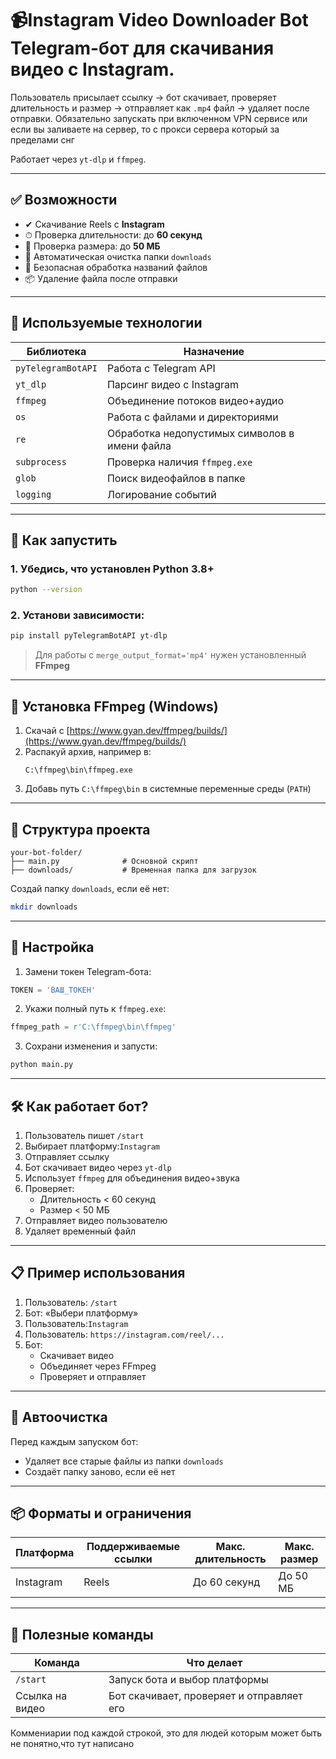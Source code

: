 # 📹Instagram Video Downloader Bot **Telegram-бот для скачивания видео с Instagram.**

Пользователь присылает ссылку → бот скачивает, проверяет длительность и размер → отправляет как `.mp4` файл → удаляет после отправки. Обязательно запускать при включенном VPN сервисе или если вы заливаете на сервер, то с прокси сервера который за пределами снг

Работает через `yt-dlp` и `ffmpeg`.

---

## ✅ Возможности

- ✔ Скачивание Reels с **Instagram**
- ⏱ Проверка длительности: до **60 секунд**
- 💾 Проверка размера: до **50 МБ**
- 🧹 Автоматическая очистка папки `downloads`
- 🔐 Безопасная обработка названий файлов
- 📦 Удаление файла после отправки

---

## 🧰 Используемые технологии

| Библиотека | Назначение |
|------------|-------------|
| `pyTelegramBotAPI` | Работа с Telegram API |
| `yt_dlp` | Парсинг видео с Instagram |
| `ffmpeg` | Объединение потоков видео+аудио |
| `os` | Работа с файлами и директориями |
| `re` | Обработка недопустимых символов в имени файла |
| `subprocess` | Проверка наличия `ffmpeg.exe` |
| `glob` | Поиск видеофайлов в папке |
| `logging` | Логирование событий |

---

## 🚀 Как запустить

### 1. Убедись, что установлен Python 3.8+

```bash
python --version
```

### 2. Установи зависимости:

```bash
pip install pyTelegramBotAPI yt-dlp
```

> Для работы с `merge_output_format='mp4'` нужен установленный **FFmpeg**

---

## 🔧 Установка FFmpeg (Windows)

1. Скачай с [https://www.gyan.dev/ffmpeg/builds/](https://www.gyan.dev/ffmpeg/builds/)
2. Распакуй архив, например в:
   ```
   C:\ffmpeg\bin\ffmpeg.exe
   ```
3. Добавь путь `C:\ffmpeg\bin` в системные переменные среды (`PATH`)

---

## 📁 Структура проекта

```
your-bot-folder/
├── main.py              # Основной скрипт
├── downloads/           # Временная папка для загрузок
```

Создай папку `downloads`, если её нет:

```bash
mkdir downloads
```

---

## 📝 Настройка

1. Замени токен Telegram-бота:

```python
TOKEN = 'ВАШ_ТОКЕН'
```

2. Укажи полный путь к `ffmpeg.exe`:

```python
ffmpeg_path = r'C:\ffmpeg\bin\ffmpeg'
```

3. Сохрани изменения и запусти:

```bash
python main.py
```

---

## 🛠 Как работает бот?

1. Пользователь пишет `/start`
2. Выбирает платформу:`Instagram`
3. Отправляет ссылку
4. Бот скачивает видео через `yt-dlp`
5. Использует `ffmpeg` для объединения видео+звука
6. Проверяет:
   - Длительность < 60 секунд
   - Размер < 50 МБ
7. Отправляет видео пользователю
8. Удаляет временный файл

---

## 📋 Пример использования

1. Пользователь: `/start`
2. Бот: «Выбери платформу»
3. Пользователь:`Instagram`
4. Пользователь: `https://instagram.com/reel/...`
5. Бот:  
   - Скачивает видео  
   - Объединяет через FFmpeg  
   - Проверяет и отправляет

---

## 📁 Автоочистка

Перед каждым запуском бот:
- Удаляет все старые файлы из папки `downloads`
- Создаёт папку заново, если её нет

---

## 📦 Форматы и ограничения

| Платформа | Поддерживаемые ссылки | Макс. длительность | Макс. размер |
|-----------|----------------------|--------------------|--------------|
| Instagram | Reels                | До 60 секунд       | До 50 МБ     |

---

## 📌 Полезные команды

| Команда | Что делает |
|--------|-------------|
| `/start` | Запуск бота и выбор платформы |
| Ссылка на видео | Бот скачивает, проверяет и отправляет его |

Коммениарии под каждой строкой, это для людей которым может быть не понятно,что тут написано
